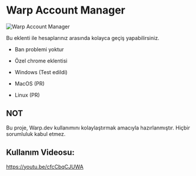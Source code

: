 # Warp Account Manager

![Warp Account Manager](img/tr.jpg)

Bu eklenti ile hesaplarınız arasında kolayca geçiş yapabilirsiniz.
- Ban problemi yoktur
- Özel chrome eklentisi

- Windows (Test edildi)
- MacOS (PR)
- Linux (PR)

## NOT

Bu proje, Warp.dev kullanımını kolaylaştırmak amacıyla hazırlanmıştır. Hiçbir sorumluluk kabul etmez.

## Kullanım Videosu:
https://youtu.be/cfcCbqCJUWA
